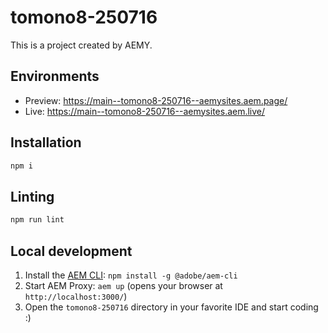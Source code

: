# tomono8-250716

This is a project created by AEMY.

## Environments

- Preview: https://main--tomono8-250716--aemysites.aem.page/
- Live: https://main--tomono8-250716--aemysites.aem.live/

## Installation

```sh
npm i
```

## Linting

```sh
npm run lint
```

## Local development

1. Install the [AEM CLI](https://github.com/adobe/helix-cli): `npm install -g @adobe/aem-cli`
1. Start AEM Proxy: `aem up` (opens your browser at `http://localhost:3000/`)
1. Open the `tomono8-250716` directory in your favorite IDE and start coding :)